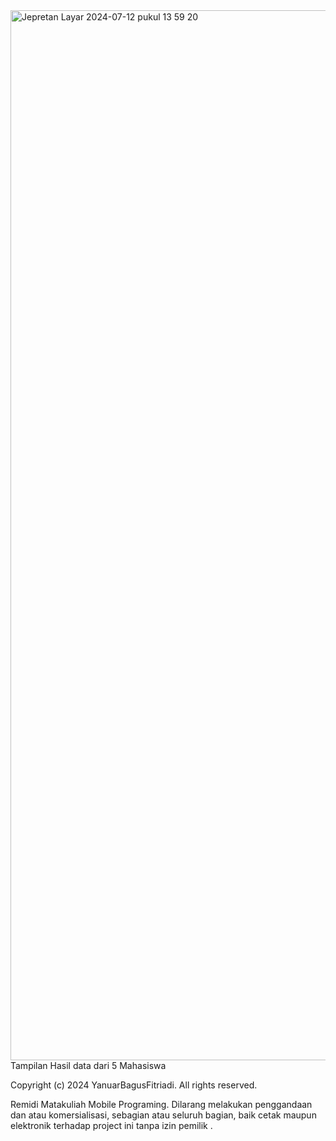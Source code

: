 <img width="1680" alt="Jepretan Layar 2024-07-12 pukul 13 59 20" src="https://github.com/user-attachments/assets/a8659820-6eac-443c-99f6-f08b1360b907">
Tampilan Hasil data dari 5 Mahasiswa

Copyright (c) 2024 YanuarBagusFitriadi. All rights reserved.

Remidi Matakuliah Mobile Programing.
Dilarang melakukan penggandaan dan atau komersialisasi,
sebagian atau seluruh bagian, baik cetak maupun elektronik
terhadap project ini tanpa izin pemilik .
